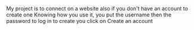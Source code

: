My project is to connect on a website also if you don't have an account to create one
Knowing how you use it, you put the username then the password to log in to create you click on Create an account
